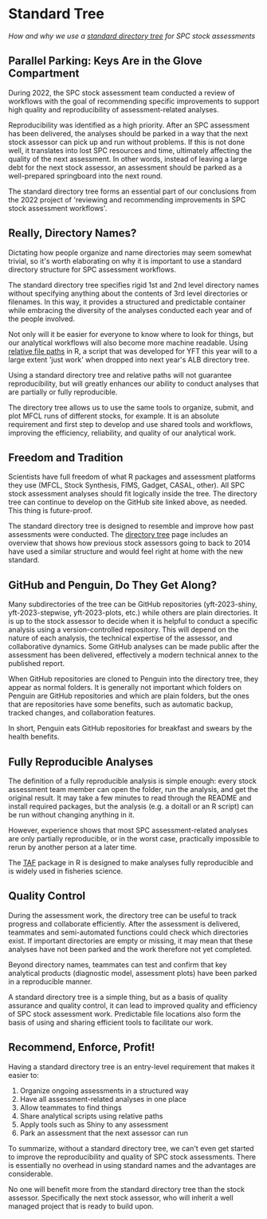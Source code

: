# Standard Tree

*How and why we use a [standard directory tree](dir_tree.md#recommendation) for
SPC stock assessments*

## Parallel Parking: Keys Are in the Glove Compartment

During 2022, the SPC stock assessment team conducted a review of workflows with
the goal of recommending specific improvements to support high quality and
reproducibility of assessment-related analyses.

Reproducibility was identified as a high priority. After an SPC assessment has
been delivered, the analyses should be parked in a way that the next stock
assessor can pick up and run without problems. If this is not done well, it
translates into lost SPC resources and time, ultimately affecting the quality of
the next assessment. In other words, instead of leaving a large debt for the
next stock assessor, an assessment should be parked as a well-prepared
springboard into the next round.

The standard directory tree forms an essential part of our conclusions from the
2022 project of 'reviewing and recommending improvements in SPC stock assessment
workflows'.

## Really, Directory Names?

Dictating how people organize and name directories may seem somewhat trivial, so
it's worth elaborating on why it is important to use a standard directory
structure for SPC assessment workflows.

The standard directory tree specifies rigid 1st and 2nd level directory names
without specifying anything about the contents of 3rd level directories or
filenames. In this way, it provides a structured and predictable container while
embracing the diversity of the analyses conducted each year and of the people
involved.

Not only will it be easier for everyone to know where to look for things, but
our analytical workflows will also become more machine readable. Using [relative
file paths](file_paths.md#2-use-relative-paths) in R, a script that was
developed for YFT this year will to a large extent 'just work' when dropped into
next year's ALB directory tree.

Using a standard directory tree and relative paths will not guarantee
reproducibility, but will greatly enhances our ability to conduct analyses that
are partially or fully reproducible.

The directory tree allows us to use the same tools to organize, submit, and plot
MFCL runs of different stocks, for example. It is an absolute requirement and
first step to develop and use shared tools and workflows, improving the
efficiency, reliability, and quality of our analytical work.

## Freedom and Tradition

Scientists have full freedom of what R packages and assessment platforms they
use (MFCL, Stock Synthesis, FIMS, Gadget, CASAL, other). All SPC stock
assessment analyses should fit logically inside the tree. The directory tree can
continue to develop on the GitHub site linked above, as needed. This thing is
future-proof.

The standard directory tree is designed to resemble and improve how past
assessments were conducted. The [directory tree](dir_tree.md#old-assessments)
page includes an overview that shows how previous stock assessors going to back
to 2014 have used a similar structure and would feel right at home with the new
standard.

## GitHub and Penguin, Do They Get Along?

Many subdirectories of the tree can be GitHub repositories (yft-2023-shiny,
yft-2023-stepwise, yft-2023-plots, etc.) while others are plain directories. It
is up to the stock assessor to decide when it is helpful to conduct a specific
analysis using a version-controlled repository. This will depend on the nature
of each analysis, the technical expertise of the assessor, and collaborative
dynamics. Some GitHub analyses can be made public after the assessment has been
delivered, effectively a modern technical annex to the published report.

When GitHub repositories are cloned to Penguin into the directory tree, they
appear as normal folders. It is generally not important which folders on Penguin
are GitHub repositories and which are plain folders, but the ones that are
repositories have some benefits, such as automatic backup, tracked changes, and
collaboration features.

In short, Penguin eats GitHub repositories for breakfast and swears by the
health benefits.

## Fully Reproducible Analyses

The definition of a fully reproducible analysis is simple enough: every stock
assessment team member can open the folder, run the analysis, and get the
original result. It may take a few minutes to read through the README and
install required packages, but the analysis (e.g. a doitall or an R script) can
be run without changing anything in it.

However, experience shows that most SPC assessment-related analyses are only
partially reproducible, or in the worst case, practically impossible to rerun by
another person at a later time.

The [TAF](https://cran.r-project.org/package=TAF) package in R is designed to
make analyses fully reproducible and is widely used in fisheries science.

## Quality Control

During the assessment work, the directory tree can be useful to track progress
and collaborate efficiently. After the assessment is delivered, teammates and
semi-automated functions could check which directories exist. If important
directories are empty or missing, it may mean that these analyses have not been
parked and the work therefore not yet completed.

Beyond directory names, teammates can test and confirm that key analytical
products (diagnostic model, assessment plots) have been parked in a reproducible
manner.

A standard directory tree is a simple thing, but as a basis of quality assurance
and quality control, it can lead to improved quality and efficiency of SPC stock
assessment work. Predictable file locations also form the basis of using and
sharing efficient tools to facilitate our work.

## Recommend, Enforce, Profit!

Having a standard directory tree is an entry-level requirement that makes it
easier to:

1. Organize ongoing assessments in a structured way
2. Have all assessment-related analyses in one place
3. Allow teammates to find things
4. Share analytical scripts using relative paths
5. Apply tools such as Shiny to any assessment
6. Park an assessment that the next assessor can run

To summarize, without a standard directory tree, we can't even get started to
improve the reproducibility and quality of SPC stock assessments. There is
essentially no overhead in using standard names and the advantages are
considerable.

No one will benefit more from the standard directory tree than the stock
assessor. Specifically the next stock assessor, who will inherit a well managed
project that is ready to build upon.
